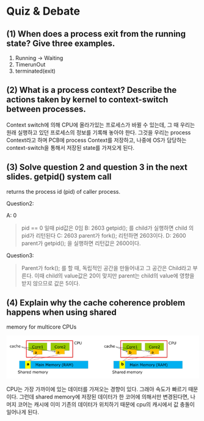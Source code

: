 # Quiz & Debate

## (1) When does a process exit from the running state? Give three examples.

1. Running -> Waiting
2. TimerunOut
3. terminated(exit)

## (2) What is a process context? Describe the actions taken by kernel to context-switch between processes.

Context switch에 의해 CPU에 올라가있는 프로세스가 바뀔 수 있는데, 그 때 우리는 원래 실행하고 있던 프로세스의 정보를 기록해 놓아야 한다. 그것을 우리는 process Context라고 하며 PCB에 process Context를 저장하고, 나중에 OS가 담당하는 context-switch을 통해서 저장된 state를 가져오게 된다.

## (3) Solve question 2 and question 3 in the next slides. getpid() system call

returns the process id (pid) of caller process.

Question2:

A: 0

> pid == 0 일때 pid값은 0임
> B: 2603
> getpid(); 를 child가 실행하면 child 의 pid가 리턴된다
> C: 2603
> parent가 fork(); 리턴하면 2603이다.
> D: 2600
> parent가 getpid(); 을 실행하면 리턴값은 2600이다.

Question3:

> Parent가 fork(); 를 할 때, 독립적인 공간을 만들어내고 그 공간은 Child라고 부른다. 이때 child의 value값은 20이 맞지만 parent는 child의 value에 영향을 받지 않으므로 값은 5이다.

## (4) Explain why the cache coherence problem happens when using shared

memory for multicore CPUs

![cache.png](cache.png)

CPU는 가장 가까이에 있는 데이터를 가져오는 경향이 있다. 그래야 속도가 빠르기 때문이다. 그런데 shared memory에 저장된 데이터가 한 코어에 의해서만 변경된다면, 나머지 코어는 캐시에 이미 기존의 데이터가 위치하기 때문에 cpu의 캐시에서 값 충돌이 일어나게 된다.
